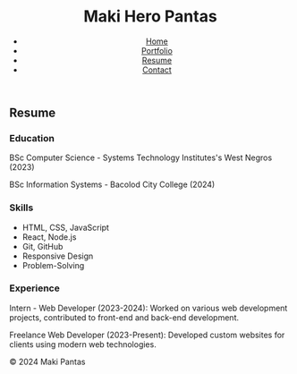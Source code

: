 <!DOCTYPE html>
<html lang="en">
<head>
    <meta charset="UTF-8">
    <meta name="viewport" content="width=device-width, initial-scale=1.0">
    <title>Resume - Maki Hero Pantas</title>
    <link rel="stylesheet" href="styles.css">
</head>
<body>
    <header>
        <h1>Maki Hero Pantas</h1>
        <nav>
            <ul>
                <li><a href="index.html">Home</a></li>
                <li><a href="portfolio.html">Portfolio</a></li>
                <li><a href="resume.html">Resume</a></li>
                <li><a href="contact.html">Contact</a></li>
            </ul>
        </nav>
    </header>
    <main>
        <section id="resume">
            <h2>Resume</h2>
            <h3>Education</h3>
            <p>BSc Computer Science - Systems Technology Institutes's West Negros (2023)</p>
            <p>BSc Information Systems - Bacolod City College (2024)</p>
            <h3>Skills</h3>
            <ul>
                <li>HTML, CSS, JavaScript</li>
                <li>React, Node.js</li>
                <li>Git, GitHub</li>
                <li>Responsive Design</li>
                <li>Problem-Solving</li>
            </ul>
            <h3>Experience</h3>
            <p>Intern - Web Developer (2023-2024): Worked on various web development projects, contributed to front-end and back-end development.</p>
            <p>Freelance Web Developer (2023-Present): Developed custom websites for clients using modern web technologies.</p>
        </section>
    </main>
    <footer>
        <p>&copy; 2024 Maki Pantas</p>
    </footer>
</body>
</html>



